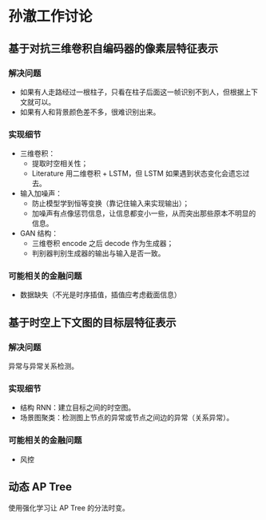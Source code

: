 # 孙澈工作讨论

## 基于对抗三维卷积自编码器的像素层特征表示

### 解决问题

- 如果有人走路经过一根柱子，只看在柱子后面这一帧识别不到人，但根据上下文就可以。
- 如果有人和背景颜色差不多，很难识别出来。

### 实现细节

- 三维卷积：
    - 提取时空相关性；
    - Literature 用二维卷积 + LSTM，但 LSTM 如果遇到状态变化会遗忘过去。
- 输入加噪声：
    - 防止模型学到恒等变换（靠记住输入来实现输出）；
    - 加噪声有点像惩罚信息，让信息都变小一些，从而突出那些原本不明显的信息。
- GAN 结构：
    - 三维卷积 encode 之后 decode 作为生成器；
    - 判别器判别生成器的输出与输入是否一致。

### 可能相关的金融问题

- 数据缺失（不光是时序插值，插值应考虑截面信息）

## 基于时空上下文图的目标层特征表示

### 解决问题

异常与异常关系检测。

### 实现细节

- 结构 RNN：建立目标之间的时空图。
- 场景图聚类：检测图上节点的异常或节点之间边的异常（关系异常）。

### 可能相关的金融问题

- 风控

## 动态 AP Tree

使用强化学习让 AP Tree 的分法时变。
